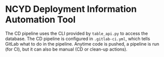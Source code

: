 # NCYD Deployment Information Automation Tool

The CD pipeline uses the CLI provided by `table_api.py` to access the database.
The CD pipeline is configured in `.gitlab-ci.yml`, which tells GitLab what to do in the pipeline.
Anytime code is pushed, a pipeline is run (for CI), but it can also be manual (CD or clean-up actions).
